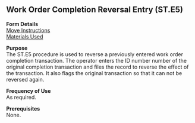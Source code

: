 ##  Work Order Completion Reversal Entry (ST.E5)

<PageHeader />

**Form Details**  
[ Move Instructions ](ST-E5-1/README.md)   
[ Materials Used ](ST-E5-2/README.md)   

**Purpose**  
The ST.E5 procedure is used to reverse a previously entered work order
completion transaction. The operator enters the ID number number of the
original completion transaction and files the record to reverse the effect of
the transaction. It also flags the original transaction so that it can not be
reversed again.

**Frequency of Use**  
As required.

**Prerequisites**  
None.

<badge text= "Version 8.10.57" vertical="middle" />

<PageFooter />